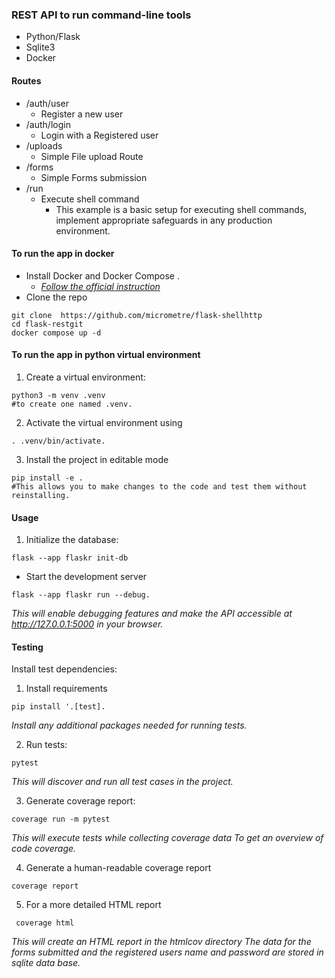 ###  REST API to run command-line tools
- Python/Flask
- Sqlite3
- Docker
#### Routes
- /auth/user 
    - Register a new user
- /auth/login
    - Login with a Registered user
- /uploads
    - Simple File upload Route
- /forms
    - Simple Forms submission
- /run
    - Execute shell command     
        - This example is a basic setup for executing shell commands, implement appropriate safeguards in any production environment.

#### To  run the app in docker
- Install Docker and Docker Compose .
    - [*Follow the official instruction*](https://docs.docker.com/engine/install/ubuntu/)
- Clone the repo

```shell
git clone  https://github.com/micrometre/flask-shellhttp
cd flask-restgit
docker compose up -d 
```





#### To  run the app in python virtual environment
1. Create a virtual environment:

```shell
python3 -m venv .venv 
#to create one named .venv.
```
2. Activate the virtual environment using 
```shell
. .venv/bin/activate.
```

3. Install the project in editable mode 
```shell
pip install -e . 
#This allows you to make changes to the code and test them without reinstalling.
```
#### Usage

1. Initialize the database:

```shell
flask --app flaskr init-db 
```

- Start the development server 
```shell
flask --app flaskr run --debug. 
```
*This will enable debugging features and make the API accessible at http://127.0.0.1:5000 in your browser.*

#### Testing
Install test dependencies:

1. Install requirements 
```shell
pip install '.[test]. 
```
*Install any additional packages needed for running tests.*

2. Run tests:
```shell
pytest
```
*This will discover and run all test cases in the project.* 

3. Generate coverage report:

```shell
coverage run -m pytest
```
*This will execute tests while collecting coverage data To get an overview of code coverage.* 


4. Generate a human-readable coverage report 
```shell
coverage report
```

5. For a more detailed HTML report

```shell
 coverage html
```
*This will create an HTML report in the htmlcov directory*
*The data for the forms submitted and the registered users name and password are stored in  sqlite data base.*